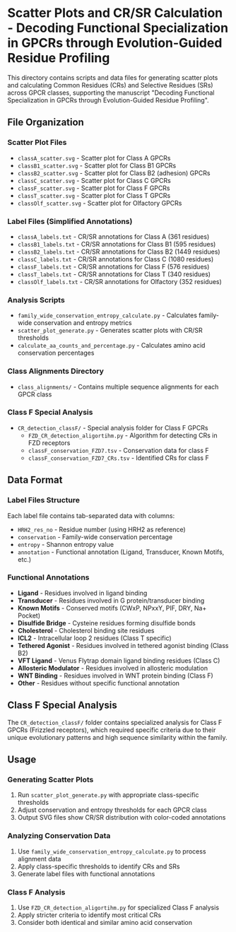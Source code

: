# Scatter Plots and CR/SR Calculation - Decoding Functional Specialization in GPCRs through Evolution-Guided Residue Profiling

This directory contains scripts and data files for generating scatter plots and calculating Common Residues (CRs) and Selective Residues (SRs) across GPCR classes, supporting the manuscript "Decoding Functional Specialization in GPCRs through Evolution-Guided Residue Profiling".

## File Organization

### Scatter Plot Files
- `classA_scatter.svg` - Scatter plot for Class A GPCRs
- `classB1_scatter.svg` - Scatter plot for Class B1 GPCRs  
- `classB2_scatter.svg` - Scatter plot for Class B2 (adhesion) GPCRs
- `classC_scatter.svg` - Scatter plot for Class C GPCRs
- `classF_scatter.svg` - Scatter plot for Class F GPCRs
- `classT_scatter.svg` - Scatter plot for Class T GPCRs
- `classOlf_scatter.svg` - Scatter plot for Olfactory GPCRs

### Label Files (Simplified Annotations)
- `classA_labels.txt` - CR/SR annotations for Class A (361 residues)
- `classB1_labels.txt` - CR/SR annotations for Class B1 (595 residues)
- `classB2_labels.txt` - CR/SR annotations for Class B2 (1449 residues)
- `classC_labels.txt` - CR/SR annotations for Class C (1080 residues)
- `classF_labels.txt` - CR/SR annotations for Class F (576 residues)
- `classT_labels.txt` - CR/SR annotations for Class T (340 residues)
- `classOlf_labels.txt` - CR/SR annotations for Olfactory (352 residues)

### Analysis Scripts
- `family_wide_conservation_entropy_calculate.py` - Calculates family-wide conservation and entropy metrics
- `scatter_plot_generate.py` - Generates scatter plots with CR/SR thresholds
- `calculate_aa_counts_and_percentage.py` - Calculates amino acid conservation percentages

### Class Alignments Directory
- `class_alignments/` - Contains multiple sequence alignments for each GPCR class

### Class F Special Analysis
- `CR_detection_classF/` - Special analysis folder for Class F GPCRs
  - `FZD_CR_detection_aligortihm.py` - Algorithm for detecting CRs in FZD receptors
  - `classF_conservation_FZD7.tsv` - Conservation data for class F
  - `classF_conservation_FZD7_CRs.tsv` - Identified CRs for class F

## Data Format

### Label Files Structure
Each label file contains tab-separated data with columns:
- `HRH2_res_no` - Residue number (using HRH2 as reference)
- `conservation` - Family-wide conservation percentage
- `entropy` - Shannon entropy value
- `annotation` - Functional annotation (Ligand, Transducer, Known Motifs, etc.)

### Functional Annotations
- **Ligand** - Residues involved in ligand binding
- **Transducer** - Residues involved in G protein/transducer binding
- **Known Motifs** - Conserved motifs (CWxP, NPxxY, PIF, DRY, Na+ Pocket)
- **Disulfide Bridge** - Cysteine residues forming disulfide bonds
- **Cholesterol** - Cholesterol binding site residues
- **ICL2** - Intracellular loop 2 residues (Class T specific)
- **Tethered Agonist** - Residues involved in tethered agonist binding (Class B2)
- **VFT Ligand** - Venus Flytrap domain ligand binding residues (Class C)
- **Allosteric Modulator** - Residues involved in allosteric modulation
- **WNT Binding** - Residues involved in WNT protein binding (Class F)
- **Other** - Residues without specific functional annotation

## Class F Special Analysis

The `CR_detection_classF/` folder contains specialized analysis for Class F GPCRs (Frizzled receptors), which required specific criteria due to their unique evolutionary patterns and high sequence similarity within the family.

## Usage

### Generating Scatter Plots
1. Run `scatter_plot_generate.py` with appropriate class-specific thresholds
2. Adjust conservation and entropy thresholds for each GPCR class
3. Output SVG files show CR/SR distribution with color-coded annotations

### Analyzing Conservation Data
1. Use `family_wide_conservation_entropy_calculate.py` to process alignment data
2. Apply class-specific thresholds to identify CRs and SRs
3. Generate label files with functional annotations

### Class F Analysis
1. Use `FZD_CR_detection_aligortihm.py` for specialized Class F analysis
2. Apply stricter criteria to identify most critical CRs
3. Consider both identical and similar amino acid conservation 